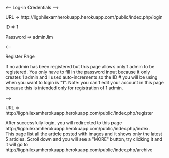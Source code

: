 <-- Log-in Credentials -->

<p> URL => http://ligphilexamherokuapp.herokuapp.com/public/index.php/login </p>
<p> ID => 1 </p>
<p> Password => adminJim </p>

<--
 <p> Register Page </p>
 If no admin has been registered but this page allows only 1 admin to be registered.
 You only have to fill in the password input because it only creates 1 admin and I used auto-increments so the ID # you
 will be using when you want to login is "1".
 Note: you can't edit your account in this page because this is intended only for registration of 1 admin.
 
-->

<p> URL => http://ligphilexamherokuapp.herokuapp.com/public/index.php/register </p>

<p> 
    After successfully login, you will redirected to this page http://ligphilexamherokuapp.herokuapp.com/public/index.php/index. <br>
    This page list all the article posted with images and it shows only the latest 5 articles. Scroll down and you will see a "MORE" button, try clicking it and it will go to http://ligphilexamherokuapp.herokuapp.com/public/index.php/archive
</p>


